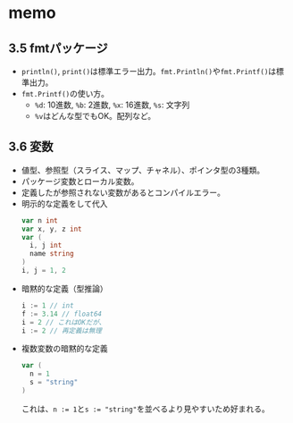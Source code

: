 # memo

## 3.5 fmtパッケージ

- `println()`, `print()`は標準エラー出力。`fmt.Println()`や`fmt.Printf()`は標準出力。
- `fmt.Printf()`の使い方。
  - `%d`: 10進数, `%b`: 2進数, `%x`: 16進数, `%s`: 文字列
  - `%v`はどんな型でもOK。配列など。

## 3.6 変数

- 値型、参照型（スライス、マップ、チャネル）、ポインタ型の3種類。
- パッケージ変数とローカル変数。
- 定義したが参照されない変数があるとコンパイルエラー。
- 明示的な定義をして代入
  ```go
  var n int
  var x, y, z int
  var (
    i, j int
    name string
  )
  i, j = 1, 2
  ```
- 暗黙的な定義（型推論）
  ```go
  i := 1 // int
  f := 3.14 // float64
  i = 2 // これはOKだが、
  i := 2 // 再定義は無理
  ```
- 複数変数の暗黙的な定義
  ```go
  var (
    n = 1
    s = "string"
  )
  ```
  これは、`n := 1`と`s := "string"`を並べるより見やすいため好まれる。